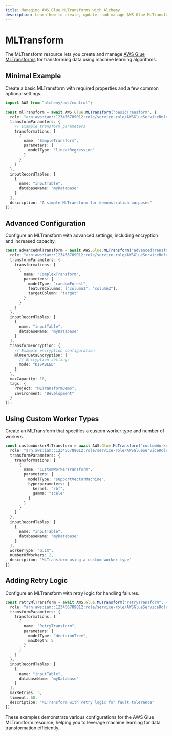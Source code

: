 ```yaml
---
title: Managing AWS Glue MLTransforms with Alchemy
description: Learn how to create, update, and manage AWS Glue MLTransforms using Alchemy Cloud Control.
---
```


# MLTransform

The MLTransform resource lets you create and manage [AWS Glue MLTransforms](https://docs.aws.amazon.com/glue/latest/userguide/) for transforming data using machine learning algorithms.

## Minimal Example

Create a basic MLTransform with required properties and a few common optional settings.

```ts
import AWS from "alchemy/aws/control";

const mlTransform = await AWS.Glue.MLTransform("basicTransform", {
  role: "arn:aws:iam::123456789012:role/service-role/AWSGlueServiceRole",
  transformParameters: {
    // Example transform parameters
    transformations: [
      {
        name: "SampleTransform",
        parameters: {
          modelType: "linearRegression"
        }
      }
    ]
  },
  inputRecordTables: [
    {
      name: "inputTable",
      databaseName: "myDatabase"
    }
  ],
  description: "A simple MLTransform for demonstration purposes"
});
```

## Advanced Configuration

Configure an MLTransform with advanced settings, including encryption and increased capacity.

```ts
const advancedMlTransform = await AWS.Glue.MLTransform("advancedTransform", {
  role: "arn:aws:iam::123456789012:role/service-role/AWSGlueServiceRole",
  transformParameters: {
    transformations: [
      {
        name: "ComplexTransform",
        parameters: {
          modelType: "randomForest",
          featureColumns: ["column1", "column2"],
          targetColumn: "target"
        }
      }
    ]
  },
  inputRecordTables: [
    {
      name: "inputTable",
      databaseName: "myDatabase"
    }
  ],
  transformEncryption: {
    // Example encryption configuration
    mlUserDataEncryption: {
      // Encryption settings
      mode: "DISABLED"
    }
  },
  maxCapacity: 10,
  tags: {
    Project: "MLTransformDemo",
    Environment: "Development"
  }
});
```

## Using Custom Worker Types

Create an MLTransform that specifies a custom worker type and number of workers.

```ts
const customWorkerMlTransform = await AWS.Glue.MLTransform("customWorkerTransform", {
  role: "arn:aws:iam::123456789012:role/service-role/AWSGlueServiceRole",
  transformParameters: {
    transformations: [
      {
        name: "CustomWorkerTransform",
        parameters: {
          modelType: "supportVectorMachine",
          hyperparameters: {
            kernel: "rbf",
            gamma: "scale"
          }
        }
      }
    ]
  },
  inputRecordTables: [
    {
      name: "inputTable",
      databaseName: "myDatabase"
    }
  ],
  workerType: "G.1X",
  numberOfWorkers: 2,
  description: "MLTransform using a custom worker type"
});
``` 

## Adding Retry Logic

Configure an MLTransform with retry logic for handling failures.

```ts
const retryMlTransform = await AWS.Glue.MLTransform("retryTransform", {
  role: "arn:aws:iam::123456789012:role/service-role/AWSGlueServiceRole",
  transformParameters: {
    transformations: [
      {
        name: "RetryTransform",
        parameters: {
          modelType: "decisionTree",
          maxDepth: 5
        }
      }
    ]
  },
  inputRecordTables: [
    {
      name: "inputTable",
      databaseName: "myDatabase"
    }
  ],
  maxRetries: 3,
  timeout: 60,
  description: "MLTransform with retry logic for fault tolerance"
});
```

These examples demonstrate various configurations for the AWS Glue MLTransform resource, helping you to leverage machine learning for data transformation efficiently.